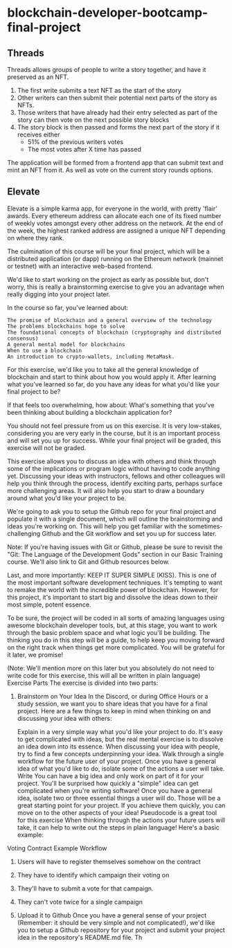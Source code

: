 # blockchain-developer-bootcamp-final-project

## Threads

Threads allows groups of people to write a story together, and have it preserved as an NFT. 

1. The first write submits a text NFT as the start of the story
2. Other writers can then submit their potential next parts of the story as NFTs. 
3. Those writers that have already had their entry selected as part of the story can then vote on the next possible story blocks
4. The story block is then passed and forms the next part of the story if it receives either
	*  51% of the previous writers votes
	*  The most votes after X time has passed

The application will be formed from a frontend app that can submit text and mint an NFT from it. As well as vote on the current story rounds options.


## Elevate

Elevate is a simple karma app, for everyone in the world, with pretty 'flair' awards.
Every ethereum address can allocate each one of its fixed number of weekly votes amongst every
other address on the network. At the end of the week, the highest ranked address are 
assigned a unique NFT depending on where they rank.  



The culmination of this course will be your final project, which will be a distributed application (or dapp) running on the Ethereum network (mainnet or testnet) with an interactive web-based frontend.

We'd like to start working on the project as early as possible but, don't worry, this is really a brainstorming exercise to give you an advantage when really digging into your project later.

In the course so far, you've learned about: 

    The promise of blockchain and a general overview of the technology 
    The problems blockchains hope to solve 
    The foundational concepts of blockchain (cryptography and distributed consensus)
    A general mental model for blockchains 
    When to use a blockchain 
    An introduction to crypto-wallets, including MetaMask.

 

For this exercise, we'd like you to take all the general knowledge of blockchain and start to think about how you would apply it. After learning what you've learned so far, do you have any ideas for what you'd like your final project to be? 

If that feels too overwhelming, how about: What's something that you've been thinking about building a blockchain application for? 

You should not feel pressure from us on this exercise. It is very low-stakes, considering you are very early in the course, but it is an important process and will set you up for success. While your final project will be graded, this exercise will not be graded. 

This exercise allows you to discuss an idea with others and think through some of the implications or program logic without having to code anything yet. Discussing your ideas with instructors, fellows and other colleagues will help you think through the process, identify exciting parts, perhaps surface more challenging areas. It will also help you start to draw a boundary around what you'd like your project to be.  

We're going to ask you to setup the Github repo for your final project and populate it with a single document, which will outline the brainstorming and ideas you're working on. This will help you get familiar with the sometimes-challenging Github and the Git workflow and set you up for success later.

Note: If you're having issues with Git or Github, please be sure to revisit the "Git: The Language of the Development Gods" section in our Basic Training course. We'll also link to Git and Github resources below.

Last, and more importantly: KEEP IT SUPER SIMPLE (KISS). This is one of the most important software development techniques. It's tempting to want to remake the world with the incredible power of blockchain. However, for this project, it's important to start big and dissolve the ideas down to their most simple, potent essence.

To be sure, the project will be coded in all sorts of amazing languages using awesome blockchain developer tools, but, at this stage, you want to work through the basic problem space and what logic you'll be building. The thinking you do in this step will be a guide, to help keep you moving forward on the right track when things get more complicated. You will be grateful for it later, we promise!

(Note: We'll mention more on this later but you absolutely do not need to write code for this exercise, this will all be written in plain language)
Exercise Parts
The exercise is divided into two parts:


1. Brainstorm on Your Idea In the Discord, or during Office Hours or a study session, we want you to share ideas that you have for a final project. Here are a few things to keep in mind when thinking on and discussing your idea with others:

    Explain in a very simple way what you'd like your project to do. It's easy to get complicated with ideas, but the real mental exercise is to dissolve an idea down into its essence. When discussing your idea with people, try to find a few concepts underpinning your idea.
    Walk through a single workflow for the future user of your project. Once you have a general idea of what you'd like to do, isolate some of the actions a user will take. Write
    You can have a big idea and only work on part of it for your project. You'll be surprised how quickly a "simple" idea can get complicated when you're writing software! Once you have a general idea, isolate two or three essential things a user will do. Those will be a great starting point for your project. If you achieve them quickly, you can move on to the other aspects of your idea!
    Pseudocode is a great tool for this exercise When thinking through the actions your future users will take, it can help to write out the steps in plain language! Here's a basic example:

Voting Contract Example Workflow

1. Users will have to register themselves somehow on the contract

2. They have to identify which campaign their voting on

3. They'll have to submit a vote for that campaign.

4. They can't vote twice for a single campaign 

2. Upload it to Github Once you have a general sense of your project (Remember: it should be very simple and not complicated!), we'd like you to setup a Github repository for your project and submit your project idea in the repository's README.md file. Th